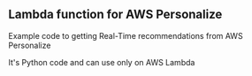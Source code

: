 ## Lambda function for AWS Personalize
Example code to getting Real-Time recommendations from AWS Personalize

It's Python code and can use only on AWS Lambda